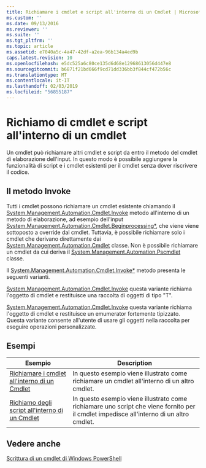 ```yaml
---
title: Richiamare i cmdlet e script all'interno di un Cmdlet | Microsoft Docs
ms.custom: ''
ms.date: 09/13/2016
ms.reviewer: ''
ms.suite: ''
ms.tgt_pltfrm: ''
ms.topic: article
ms.assetid: e7040a5c-4a47-42df-a2ea-96b134a4ed9b
caps.latest.revision: 10
ms.openlocfilehash: e5dc525a6c80ce135d6d68e12968613056d447e8
ms.sourcegitcommit: b6871f21bd666f9cd71dd336bb3f844cf472b56c
ms.translationtype: MT
ms.contentlocale: it-IT
ms.lasthandoff: 02/03/2019
ms.locfileid: "56855187"
---
```

# <a name="invoking-cmdlets-and-scripts-within-a-cmdlet"></a>Richiamo di cmdlet e script all'interno di un cmdlet

Un cmdlet può richiamare altri cmdlet e script da entro il metodo del cmdlet di elaborazione dell'input. In questo modo è possibile aggiungere la funzionalità di script e i cmdlet esistenti per il cmdlet senza dover riscrivere il codice.

## <a name="the-invoke-method"></a>Il metodo Invoke

Tutti i cmdlet possono richiamare un cmdlet esistente chiamando il [System.Management.Automation.Cmdlet.Invoke](/dotnet/api/System.Management.Automation.Cmdlet.Invoke) metodo all'interno di un metodo di elaborazione, ad esempio dell'input [ System.Management.Automation.Cmdlet.Beginprocessing*](/dotnet/api/System.Management.Automation.Cmdlet.BeginProcessing), che viene viene sottoposto a override dal cmdlet. Tuttavia, è possibile richiamare solo i cmdlet che derivano direttamente dai [System.Management.Automation.Cmdlet](/dotnet/api/System.Management.Automation.Cmdlet) classe. Non è possibile richiamare un cmdlet da cui deriva il [System.Management.Automation.Pscmdlet](/dotnet/api/System.Management.Automation.PSCmdlet) classe.

Il [System.Management.Automation.Cmdlet.Invoke*](/dotnet/api/System.Management.Automation.Cmdlet.Invoke) metodo presenta le seguenti varianti.

[System.Management.Automation.Cmdlet.Invoke](/dotnet/api/System.Management.Automation.Cmdlet.Invoke) questa variante richiama l'oggetto di cmdlet e restituisce una raccolta di oggetti di tipo "T".

[System.Management.Automation.Cmdlet.Invoke](/dotnet/api/System.Management.Automation.Cmdlet.Invoke) questa variante richiama l'oggetto di cmdlet e restituisce un emumerator fortemente tipizzato. Questa variante consente all'utente di usare gli oggetti nella raccolta per eseguire operazioni personalizzate.

## <a name="examples"></a>Esempi

|Esempio|Description|
|-------------|-----------------|
|[Richiamare i cmdlet all'interno di un Cmdlet](./how-to-invoke-a-cmdlet-from-within-a-cmdlet.md)|In questo esempio viene illustrato come richiamare un cmdlet all'interno di un altro cmdlet.|
|[Richiamo degli script all'interno di un Cmdlet](./how-to-invoke-scripts-within-a-cmdlet.md)|In questo esempio viene illustrato come richiamare uno script che viene fornito per il cmdlet impedisce all'interno di un altro cmdlet.|

## <a name="see-also"></a>Vedere anche

[Scrittura di un cmdlet di Windows PowerShell](./writing-a-windows-powershell-cmdlet.md)
